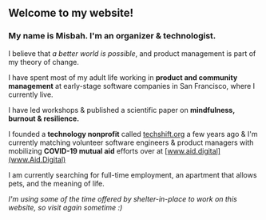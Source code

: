 ## Welcome to my website!

### My name is Misbah. I'm an organizer & technologist. 

I believe that _a better world is possible_, and product management is part of my theory of change.

I have spent most of my adult life working in **product and community management** at early-stage software companies in 
San Francisco, where I currently live. 

I have led workshops & published a scientific paper on **mindfulness, burnout & resilience.** 

I founded a **technology nonprofit** called [techshift.org](Techshift) a few years ago & I'm currently matching volunteer software engineers & product managers with mobilizing **COVID-19 mutual aid** efforts over at [www.aid.digital](www.Aid.Digital) 

I am currently searching for full-time employment, an apartment that allows pets, and the meaning of life.

_I'm using some of the time offered by shelter-in-place to work on this website, so visit again sometime :)_ 

